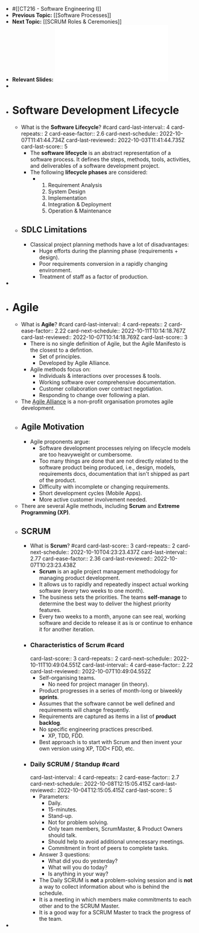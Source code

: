 - #[[CT216 - Software Engineering I]]
- **Previous Topic:** [[Software Processes]]
- **Next Topic:** [[SCRUM Roles & Ceremonies]]
- **Relevant Slides:** ![Week 3 - Introduction to Agile Methods - Scrum(1).pdf](../assets/Week_3_-_Introduction_to_Agile_Methods_-_Scrum(1)_1663848442133_0.pdf)
-
- # Software Development Lifecycle
	- What is the **Software Lifecycle**? #card
	  card-last-interval:: 4
	  card-repeats:: 2
	  card-ease-factor:: 2.6
	  card-next-schedule:: 2022-10-07T11:41:44.734Z
	  card-last-reviewed:: 2022-10-03T11:41:44.735Z
	  card-last-score:: 5
		- The **software lifecycle** is an abstract representation of a software process. It defines the steps, methods, tools, activities, and deliverables of a software development project.
		- The following **lifecycle phases** are considered:
			- 1. Requirement Analysis
			  2. System Design
			  3. Implementation
			  4. Integration & Deployment
			  5. Operation & Maintenance
	- ## SDLC Limitations
		- Classical project planning methods have a lot of disadvantages:
			- Huge efforts during the planning phase (requirements + design).
			- Poor requirements conversion in a rapidly changing environment.
			- Treatment of staff as a factor of production.
-
- # Agile
	- What is **Agile**? #card
	  card-last-interval:: 4
	  card-repeats:: 2
	  card-ease-factor:: 2.22
	  card-next-schedule:: 2022-10-11T10:14:18.767Z
	  card-last-reviewed:: 2022-10-07T10:14:18.769Z
	  card-last-score:: 3
		- There is no single definition of Agile, but the Agile Manifesto is the closest to a defintion.
			- Set of principles.
			- Developed by Agile Alliance.
		- Agile methods focus on:
			- Individuals & interactions over processes & tools.
			- Working software over comprehensive documentation.
			- Customer collaboration over contract negotiation.
			- Responding to change over following a plan.
	- The [Agile Alliance](www.agilealliance.org) is a non-profit organisation promotes agile development.
	- ## Agile Motivation
		- Agile proponents argue:
			- Software development processes relying on lifecycle models are too heavyweight or cumbersome.
			- Too many things are done that are not directly related to the software product being produced, i.e., design, models, requirements docs, documentation that isn't shipped as part of the product.
			- Difficulty with incomplete or changing requirements.
			- Short development cycles (Mobile Apps).
			- More active customer involvement needed.
	- There are several Agile methods, including **Scrum** and **Extreme Programming (XP)**.
	- ## SCRUM
		- What is **Scrum**? #card
		  card-last-score:: 3
		  card-repeats:: 2
		  card-next-schedule:: 2022-10-10T04:23:23.437Z
		  card-last-interval:: 2.77
		  card-ease-factor:: 2.36
		  card-last-reviewed:: 2022-10-07T10:23:23.438Z
			- **Scrum** is an agile project management methodology for managing product development.
			- It allows us to rapidly and repeatedly inspect actual working software (every two weeks to one month).
			- The business sets the priorities. The teams **self-manage** to determine the best way to deliver the highest priority features.
			- Every two weeks to a month, anyone can see real, working software and decide to release it as is or continue to enhance it for another iteration.
		- ### Characteristics of Scrum #card
		  card-last-score:: 3
		  card-repeats:: 2
		  card-next-schedule:: 2022-10-11T10:49:04.551Z
		  card-last-interval:: 4
		  card-ease-factor:: 2.22
		  card-last-reviewed:: 2022-10-07T10:49:04.552Z
			- Self-organising teams.
				- No need for project manager (in theory).
			- Product progresses in a series of month-long or biweekly **sprints**.
			- Assumes that the software cannot be well defined and requirements will change frequently.
			- Requirements are captured as items in a list of **product backlog**.
			- No specific engineering practices prescribed.
				- XP, TDD, FDD.
			- Best approach is to start with Scrum and then invent your own version using XP, TDD< FDD, etc.
		- ### Daily SCRUM / Standup #card
		  card-last-interval:: 4
		  card-repeats:: 2
		  card-ease-factor:: 2.7
		  card-next-schedule:: 2022-10-08T12:15:05.415Z
		  card-last-reviewed:: 2022-10-04T12:15:05.415Z
		  card-last-score:: 5
			- Parameters:
				- Daily.
				- 15-minutes.
				- Stand-up.
				- Not for problem solving.
				- Only team members, ScrumMaster, & Product Owners should talk.
				- Should help to avoid additional unnecessary meetings.
				- Commitment in front of peers to complete tasks.
			- Answer 3 questions:
				- What did you do yesterday?
				- What will you do today?
				- Is anything in your way?
			- The Daily SCRUM is **not** a problem-solving session and is **not** a way to collect information about who is behind the schedule.
			- It is a meeting in which members make commitments to each other and to the SCRUM Master.
			- It is a good way for a SCRUM Master to track the progress of the team.
-